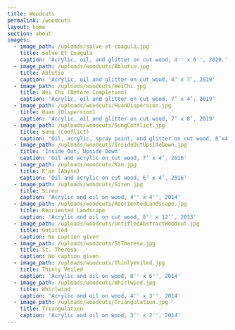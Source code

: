 ```yaml
---
title: Woodcuts
permalink: /woodcuts
layout: home
section: about
images:
  - image_path: /uploads/solve-et-coagula.jpg
    title: Solve Et Coagula
    caption: 'Acrylic, oil, and glitter on cut wood, 4'' x 6'', 2020.'
  - image_path: /uploads/woodcuts/Ablutio.jpg
    title: Ablutio
    caption: 'Acrylic, oil and glitter on cut wood, 4’ x 7’, 2019'
  - image_path: /uploads/woodcuts/WeiChi.jpg
    title: Wei Chi (Before Completion)
    caption: 'Acrylic, oil and glitter on cut wood, 7’ x 4’, 2019'
  - image_path: /uploads/woodcuts/HuanDispersion.jpg
    title: Huan (Dispersion)
    caption: 'Acrylic, oil and glitter on cut wood, 7’ x 8’, 2019'
  - image_path: /uploads/woodcuts/SungConflict.jpg
    title: Sung (Conflict)
    caption: 'Oil, acrylic, spray paint, and glitter on cut wood, 8’x4’, 2017-18'
  - image_path: /uploads/woodcuts/InsideOutUpsideDown.jpg
    title: 'Inside Out, Upside Down'
    caption: 'Oil and acrylic on cut wood, 7’ x 4’, 2016'
  - image_path: /uploads/woodcuts/Kan.jpg
    title: K'an (Abyss)
    caption: 'Oil and acrylic on cut wood, 6’ x 4’, 2016'
  - image_path: /uploads/woodcuts/Siren.jpg
    title: Siren
    caption: 'Acrylic and oil on wood, 4'' x 4'', 2014'
  - image_path: /uploads/woodcuts/ReorientedLandscape.jpg
    title: Reoriented Landscape
    caption: 'Acrylic and oil on cut wood, 8'' x 12'', 2013'
  - image_path: /uploads/woodcuts/UntitledAbstractWoodcut.jpg
    title: Untitled
    caption: No caption given
  - image_path: /uploads/woodcuts/StTheresa.jpg
    title: St. Theresa
    caption: No caption given
  - image_path: /uploads/woodcuts/ThinlyVeiled.jpg
    title: Thinly Veiled
    caption: 'Acrylic and oil on wood, 8'' x 6'', 2014'
  - image_path: /uploads/woodcuts/Whirlwind.jpg
    title: Whirlwind
    caption: 'Acrylic and oil on wood, 4'' x 3'', 2014'
  - image_path: /uploads/woodcuts/Triangulation.jpg
    title: Triangulation
    caption: 'Acrylic and oil on wood, 3'' x 2'', 2014'
---
```


